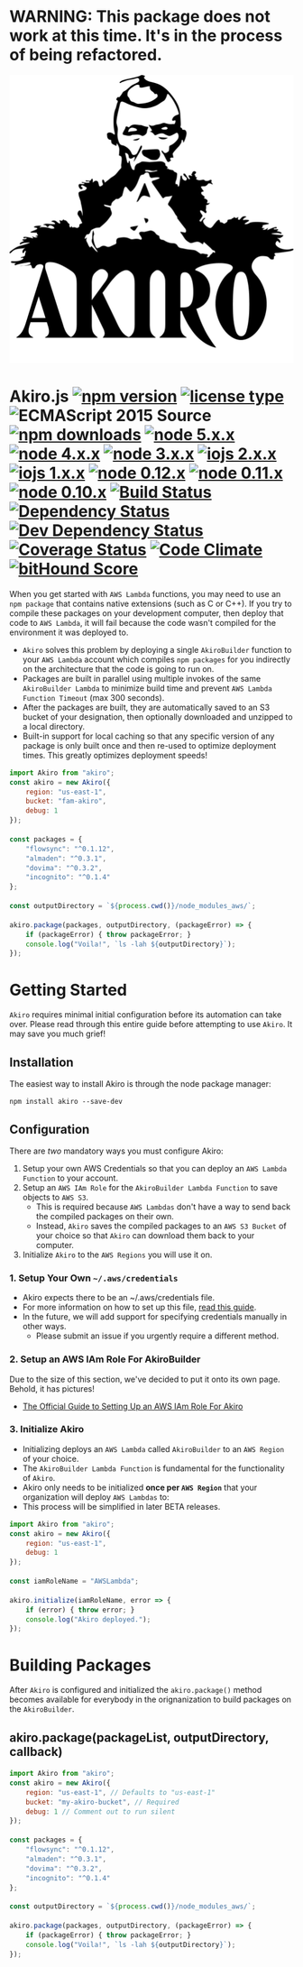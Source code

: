 # WARNING: This package does not work at this time. It's in the process of being refactored.

![](./images/akiro-logo.png)

# Akiro.js [![npm version](https://img.shields.io/npm/v/akiro.svg)](https://www.npmjs.com/package/akiro) [![license type](https://img.shields.io/npm/l/akiro.svg)](https://github.com/FreeAllMedia/akiro.git/blob/master/LICENSE) ![ECMAScript 2015 Source](https://img.shields.io/badge/Source-ECMAScript%202015-brightgreen.svg) [![npm downloads](https://img.shields.io/npm/dm/akiro.svg)](https://www.npmjs.com/package/akiro) [![node 5.x.x](https://img.shields.io/badge/node-5.x.x-brightgreen.svg)](https://travis-ci.org/FreeAllMedia/akiro) [![node 4.x.x](https://img.shields.io/badge/node-4.x.x-brightgreen.svg)](https://travis-ci.org/FreeAllMedia/akiro) [![node 3.x.x](https://img.shields.io/badge/node-3.x.x-brightgreen.svg)](https://travis-ci.org/FreeAllMedia/akiro) [![iojs 2.x.x](https://img.shields.io/badge/iojs-2.x.x-brightgreen.svg)](https://travis-ci.org/FreeAllMedia/akiro) [![iojs 1.x.x](https://img.shields.io/badge/iojs-1.x.x-brightgreen.svg)](https://travis-ci.org/FreeAllMedia/akiro) [![node 0.12.x](https://img.shields.io/badge/node-0.12.x-brightgreen.svg)](https://travis-ci.org/FreeAllMedia/akiro) [![node 0.11.x](https://img.shields.io/badge/node-0.11.x-brightgreen.svg)](https://travis-ci.org/FreeAllMedia/akiro) [![node 0.10.x](https://img.shields.io/badge/node-0.10.x-brightgreen.svg)](https://travis-ci.org/FreeAllMedia/akiro) [![Build Status](https://travis-ci.org/FreeAllMedia/akiro.png?branch=master)](https://travis-ci.org/FreeAllMedia/akiro) [![Dependency Status](https://david-dm.org/FreeAllMedia/akiro.png?theme=shields.io)](https://david-dm.org/FreeAllMedia/akiro?theme=shields.io) [![Dev Dependency Status](https://david-dm.org/FreeAllMedia/akiro/dev-status.svg)](https://david-dm.org/FreeAllMedia/akiro?theme=shields.io#info=devDependencies) [![Coverage Status](https://coveralls.io/repos/FreeAllMedia/akiro/badge.svg)](https://coveralls.io/r/FreeAllMedia/akiro) [![Code Climate](https://codeclimate.com/github/FreeAllMedia/akiro/badges/gpa.svg)](https://codeclimate.com/github/FreeAllMedia/akiro) [![bitHound Score](https://www.bithound.io/github/FreeAllMedia/akiro/badges/score.svg)](https://www.bithound.io/github/FreeAllMedia/akiro)

When you get started with `AWS Lambda` functions, you may need to use an `npm package` that contains native extensions (such as C or C++). If you try to compile these packages on your development computer, then deploy that code to `AWS Lambda`, it will fail because the code wasn't compiled for the environment it was deployed to.

* `Akiro` solves this problem by deploying a single `AkiroBuilder` function to your `AWS Lambda` account which compiles `npm packages` for you indirectly on the architecture that the code is going to run on.
* Packages are built in parallel using multiple invokes of the same `AkiroBuilder Lambda` to minimize build time and prevent `AWS Lambda Function Timeout` (max 300 seconds).
* After the packages are built, they are automatically saved to an S3 bucket of your designation, then optionally downloaded and unzipped to a local directory.
* Built-in support for local caching so that any specific version of any package is only built once and then re-used to optimize deployment times. This greatly optimizes deployment speeds!

``` javascript
import Akiro from "akiro";
const akiro = new Akiro({
	region: "us-east-1",
	bucket: "fam-akiro",
	debug: 1
});

const packages = {
	"flowsync": "^0.1.12",
	"almaden": "^0.3.1",
	"dovima": "^0.3.2",
	"incognito": "^0.1.4"
};

const outputDirectory = `${process.cwd()}/node_modules_aws/`;

akiro.package(packages, outputDirectory, (packageError) => {
	if (packageError) { throw packageError; }
	console.log("Voila!", `ls -lah ${outputDirectory}`);
});
```

# Getting Started

`Akiro` requires minimal initial configuration before its automation can take over. Please read through this entire guide before attempting to use `Akiro`. It may save you much grief!

## Installation

The easiest way to install Akiro is through the node package manager:

``` shell
npm install akiro --save-dev
```

## Configuration

There are *two* mandatory ways you must configure Akiro:

1. Setup your own AWS Credentials so that you can deploy an `AWS Lambda Function` to your account.
2. Setup an `AWS IAm Role` for the `AkiroBuilder Lambda Function` to save objects to `AWS S3`.
	* This is required because `AWS Lambdas` don't have a way to send back the compiled packages on their own.
	* Instead, `Akiro` saves the compiled packages to an `AWS S3 Bucket` of your choice so that `Akiro` can download them back to your computer.
3. Initialize `Akiro` to the `AWS Regions` you will use it on.

### 1. Setup Your Own `~/.aws/credentials`

* Akiro expects there to be an ~/.aws/credentials file.
* For more information on how to set up this file, [read this guide](http://docs.aws.amazon.com/AWSJavaScriptSDK/guide/node-configuring.html#Credentials_from_the_Shared_Credentials_File_____aws_credentials_).
* In the future, we will add support for specifying credentials manually in other ways.
	* Please submit an issue if you urgently require a different method.

### 2. Setup an AWS IAm Role For AkiroBuilder

Due to the size of this section, we've decided to put it onto its own page. Behold, it has pictures!

* [The Official Guide to Setting Up an AWS IAm Role For Akiro](./documentation/awsIamRoleSetup.md)

### 3. Initialize Akiro

* Initializing deploys an `AWS Lambda` called `AkiroBuilder` to an `AWS Region` of your choice.
* The `AkiroBuilder Lambda Function` is fundamental for the functionality of `Akiro`.
* Akiro only needs to be initialized **once per `AWS Region`** that your organization will deploy `AWS Lambdas` to:
* This process will be simplified in later BETA releases.

``` javascript
import Akiro from "akiro";
const akiro = new Akiro({
	region: "us-east-1",
	debug: 1
});

const iamRoleName = "AWSLambda";

akiro.initialize(iamRoleName, error => {
	if (error) { throw error; }
	console.log("Akiro deployed.");
});
```

# Building Packages

After `Akiro` is configured and initialized the `akiro.package()` method becomes available for everybody in the orignanization to build packages on the `AkiroBuilder`.

## akiro.package(packageList, outputDirectory, callback)

``` javascript
import Akiro from "akiro";
const akiro = new Akiro({
	region: "us-east-1", // Defaults to "us-east-1"
	bucket: "my-akiro-bucket", // Required
	debug: 1 // Comment out to run silent
});

const packages = {
	"flowsync": "^0.1.12",
	"almaden": "^0.3.1",
	"dovima": "^0.3.2",
	"incognito": "^0.1.4"
};

const outputDirectory = `${process.cwd()}/node_modules_aws/`;

akiro.package(packages, outputDirectory, (packageError) => {
	if (packageError) { throw packageError; }
	console.log("Voila!", `ls -lah ${outputDirectory}`);
});

```
